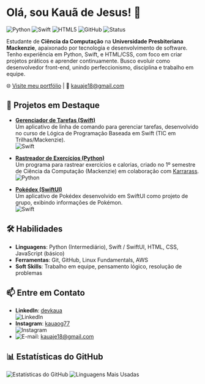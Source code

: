 # Olá, sou Kauã de Jesus! 👋

![Python](https://img.shields.io/badge/Python-3776AB?style=flat-square&logo=python&logoColor=white)
![Swift](https://img.shields.io/badge/Swift-FA7343?style=flat-square&logo=swift&logoColor=white)
![HTML5](https://img.shields.io/badge/HTML5-E34F26?style=flat-square&logo=html5&logoColor=white)
![GitHub](https://img.shields.io/badge/GitHub-181717?style=flat-square&logo=github&logoColor=white)
![Status](https://img.shields.io/badge/Status-Desenvolvedor%20Iniciante-brightgreen?style=flat-square)

Estudante de **Ciência da Computação** na **Universidade Presbiteriana Mackenzie**, apaixonado por tecnologia e desenvolvimento de software. Tenho experiência em Python, Swift, e HTML/CSS, com foco em criar projetos práticos e aprender continuamente. Busco evoluir como desenvolvedor front-end, unindo perfeccionismo, disciplina e trabalho em equipe.

🌐 [Visite meu portfólio](https://kauadev77.github.io) | 📧 [kauaje18@gmail.com](mailto:kauaje18@gmail.com)

## 🚀 Projetos em Destaque

- **[Gerenciador de Tarefas (Swift)](https://github.com/kauadev77/TaskManager.swift)**  
  Um aplicativo de linha de comando para gerenciar tarefas, desenvolvido no curso de Lógica de Programação Baseada em Swift (TIC em Trilhas/Mackenzie).  
  ![Swift](https://img.shields.io/badge/Swift-FA7343?style=flat-square&logo=swift&logoColor=white)

- **[Rastreador de Exercícios (Python)](https://github.com/kauadev77/fitness-tracker-python)**  
  Um programa para rastrear exercícios e calorias, criado no 1º semestre de Ciência da Computação (Mackenzie) em colaboração com [Karrarass](https://github.com/Karrarass).  
  ![Python](https://img.shields.io/badge/Python-3776AB?style=flat-square&logo=python&logoColor=white)

- **[Pokédex (SwiftUI)](https://github.com/kauadev77/Pokedex-SwiftUI)**  
  Um aplicativo de Pokédex desenvolvido em SwiftUI como projeto de grupo, exibindo informações de Pokémon.  
  ![Swift](https://img.shields.io/badge/Swift-FA7343?style=flat-square&logo=swift&logoColor=white)

## 🛠️ Habilidades

- **Linguagens**: Python (Intermediário), Swift / SwiftUI, HTML, CSS, JavaScript (básico)
- **Ferramentas**: Git, GitHub, Linux Fundamentals, AWS
- **Soft Skills**: Trabalho em equipe, pensamento lógico, resolução de problemas

## 📫 Entre em Contato

- **LinkedIn**: [devkaua](https://www.linkedin.com/in/devkaua)  
  ![LinkedIn](https://img.shields.io/badge/LinkedIn-0077B5?style=flat-square&logo=linkedin&logoColor=white)
- **Instagram**: [kauaog77](https://www.instagram.com/kauaog77)  
  ![Instagram](https://img.shields.io/badge/Instagram-E4405F?style=flat-square&logo=instagram&logoColor=white)
- ![E-mail](https://img.shields.io/badge/Email-D14836?style=flat-square&logo=gmail&logoColor=white): [kauaje18@gmail.com](mailto:kauaje18@gmail.com)  
  

## 📊 Estatísticas do GitHub

![Estatísticas do GitHub](https://github-readme-stats.vercel.app/api?username=kauadev77&show_icons=true&theme=dark&hide_border=true)
![Linguagens Mais Usadas](https://github-readme-stats.vercel.app/api/top-langs/?username=kauadev77&layout=compact&theme=dark&hide_border=true)
